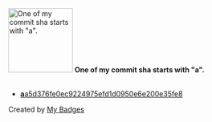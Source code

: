 <img src="https://my-badges.github.io/my-badges/a-commit.png" alt="One of my commit sha starts with &quot;a&quot;." title="One of my commit sha starts with &quot;a&quot;." width="128">
<strong>One of my commit sha starts with &quot;a&quot;.</strong>
<br><br>

- <a href="https://github.com/romainkoenig/cv/commit/aa5d376fe0ec9224975efd1d0950e6e200e35fe8"><strong>a</strong>a5d376fe0ec9224975efd1d0950e6e200e35fe8</a>


Created by <a href="https://github.com/my-badges/my-badges">My Badges</a>